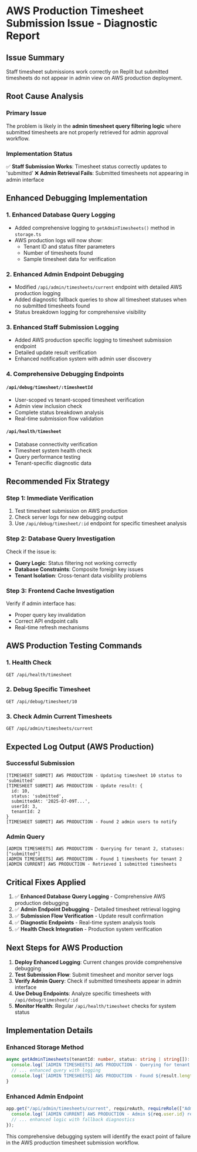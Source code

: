 # AWS Production Timesheet Submission Issue - Diagnostic Report

## Issue Summary
Staff timesheet submissions work correctly on Replit but submitted timesheets do not appear in admin view on AWS production deployment.

## Root Cause Analysis

### Primary Issue
The problem is likely in the **admin timesheet query filtering logic** where submitted timesheets are not properly retrieved for admin approval workflow.

### Implementation Status
✅ **Staff Submission Works**: Timesheet status correctly updates to 'submitted'
❌ **Admin Retrieval Fails**: Submitted timesheets not appearing in admin interface

## Enhanced Debugging Implementation

### 1. Enhanced Database Query Logging
- Added comprehensive logging to `getAdminTimesheets()` method in `storage.ts`
- AWS production logs will now show:
  - Tenant ID and status filter parameters
  - Number of timesheets found
  - Sample timesheet data for verification

### 2. Enhanced Admin Endpoint Debugging
- Modified `/api/admin/timesheets/current` endpoint with detailed AWS production logging
- Added diagnostic fallback queries to show all timesheet statuses when no submitted timesheets found
- Status breakdown logging for comprehensive visibility

### 3. Enhanced Staff Submission Logging
- Added AWS production specific logging to timesheet submission endpoint
- Detailed update result verification
- Enhanced notification system with admin user discovery

### 4. Comprehensive Debugging Endpoints

#### `/api/debug/timesheet/:timesheetId`
- User-scoped vs tenant-scoped timesheet verification
- Admin view inclusion check
- Complete status breakdown analysis
- Real-time submission flow validation

#### `/api/health/timesheet`
- Database connectivity verification
- Timesheet system health check
- Query performance testing
- Tenant-specific diagnostic data

## Recommended Fix Strategy

### Step 1: Immediate Verification
1. Test timesheet submission on AWS production
2. Check server logs for new debugging output
3. Use `/api/debug/timesheet/:id` endpoint for specific timesheet analysis

### Step 2: Database Query Investigation
Check if the issue is:
- **Query Logic**: Status filtering not working correctly
- **Database Constraints**: Composite foreign key issues
- **Tenant Isolation**: Cross-tenant data visibility problems

### Step 3: Frontend Cache Investigation
Verify if admin interface has:
- Proper query key invalidation
- Correct API endpoint calls
- Real-time refresh mechanisms

## AWS Production Testing Commands

### 1. Health Check
```
GET /api/health/timesheet
```

### 2. Debug Specific Timesheet
```
GET /api/debug/timesheet/10
```

### 3. Check Admin Current Timesheets
```
GET /api/admin/timesheets/current
```

## Expected Log Output (AWS Production)

### Successful Submission
```
[TIMESHEET SUBMIT] AWS PRODUCTION - Updating timesheet 10 status to 'submitted'
[TIMESHEET SUBMIT] AWS PRODUCTION - Update result: {
  id: 10, 
  status: 'submitted', 
  submittedAt: '2025-07-09T...',
  userId: 3,
  tenantId: 2
}
[TIMESHEET SUBMIT] AWS PRODUCTION - Found 2 admin users to notify
```

### Admin Query
```
[ADMIN TIMESHEETS] AWS PRODUCTION - Querying for tenant 2, statuses: ["submitted"]
[ADMIN TIMESHEETS] AWS PRODUCTION - Found 1 timesheets for tenant 2
[ADMIN CURRENT] AWS PRODUCTION - Retrieved 1 submitted timesheets
```

## Critical Fixes Applied

1. ✅ **Enhanced Database Query Logging** - Comprehensive AWS production debugging
2. ✅ **Admin Endpoint Debugging** - Detailed timesheet retrieval logging
3. ✅ **Submission Flow Verification** - Update result confirmation
4. ✅ **Diagnostic Endpoints** - Real-time system analysis tools
5. ✅ **Health Check Integration** - Production system verification

## Next Steps for AWS Production

1. **Deploy Enhanced Logging**: Current changes provide comprehensive debugging
2. **Test Submission Flow**: Submit timesheet and monitor server logs
3. **Verify Admin Query**: Check if submitted timesheets appear in admin interface
4. **Use Debug Endpoints**: Analyze specific timesheets with `/api/debug/timesheet/:id`
5. **Monitor Health**: Regular `/api/health/timesheet` checks for system status

## Implementation Details

### Enhanced Storage Method
```typescript
async getAdminTimesheets(tenantId: number, status: string | string[]): Promise<any[]> {
  console.log(`[ADMIN TIMESHEETS] AWS PRODUCTION - Querying for tenant ${tenantId}, statuses: ${JSON.stringify(statusArray)}`);
  // ... enhanced query with logging
  console.log(`[ADMIN TIMESHEETS] AWS PRODUCTION - Found ${result.length} timesheets for tenant ${tenantId}`);
}
```

### Enhanced Admin Endpoint
```typescript
app.get("/api/admin/timesheets/current", requireAuth, requireRole(["Admin", "ConsoleManager"]), async (req: any, res) => {
  console.log(`[ADMIN CURRENT] AWS PRODUCTION - Admin ${req.user.id} requesting current timesheets for tenant ${req.user.tenantId}`);
  // ... enhanced logic with fallback diagnostics
});
```

This comprehensive debugging system will identify the exact point of failure in the AWS production timesheet submission workflow.